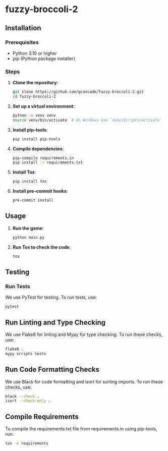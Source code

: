 # fuzzy-broccoli-2

## Installation

### Prerequisites
- Python 3.10 or higher
- pip (Python package installer)

### Steps
1. **Clone the repository**:
    ```bash
    git clone https://github.com/gcascade/fuzzy-broccoli-2.git
    cd fuzzy-broccoli-2
    ```

2. **Set up a virtual environment**:
    ```bash
    python -m venv venv
    source venv/bin/activate  # On Windows use `venv\Scripts\activate`
    ```

3. **Install pip-tools**:
    ```bash
    pip install pip-tools
    ```

4. **Compile dependencies**:
    ```bash
    pip-compile requirements.in
    pip install -r requirements.txt
    ```

5. **Install Tox**:
    ```bash
    pip install tox
    ```

6. **Install pre-commit hooks**:
    ```bash
    pre-commit install
    ```

## Usage

1. **Run the game**:
    ```bash
    python main.py
    ```

2. **Run Tox to check the code**:
    ```bash
    tox
    ```

## Testing

### Run Tests
We use PyTest for testing. To run tests, use:
```bash
pytest
```

## Run Linting and Type Checking
We use Flake8 for linting and Mypy for type checking. To run these checks, use:
```bash
flake8 .
mypy scripts tests
```

## Run Code Formatting Checks
We use Black for code formatting and isort for sorting imports. To run these checks, use:
```bash
black --check .
isort --check-only .
```

## Compile Requirements
To compile the requirements.txt file from requirements.in using pip-tools, run:
```bash
tox -e requirements
```
